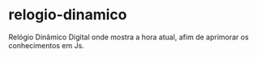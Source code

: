 # relogio-dinamico
Relógio Dinâmico Digital onde mostra a hora atual, afim de aprimorar os conhecimentos em Js.
